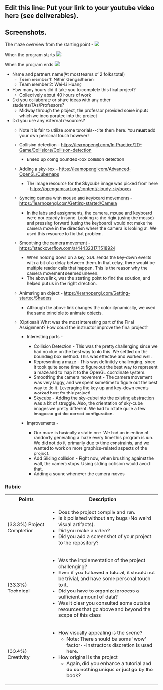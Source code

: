 ## Edit this line: Put your link to your youtube video here (see deliverables).

## Screenshots.
The maze overview from the starting point - 
![](screenshot/maze-overview.png)

When the program starts
![](screenshot/starting-point.png)

When the program ends
![](screenshot/ending-point.png)

* Name and partners name(At most teams of 2 folks total)
  * Team member 1: Nithin Gangadharan
  * Team member 2: Wei-Li Huang
* How many hours did it take you to complete this final project? 
  * Collectively about 40 hours of work
* Did you collaborate or share ideas with any other students/TAs/Professors?
  * Midway through the project, the professor provided some inputs which we incorporated into the project
* Did you use any external resources? 
  * Note it is fair to utilize some tutorials--cite them here. You **must** add your own personal touch however!

  * Collision detection - https://learnopengl.com/In-Practice/2D-Game/Collisions/Collision-detection
    * Ended up doing bounded-box collision detection

  * Adding a sky-box - https://learnopengl.com/Advanced-OpenGL/Cubemaps
    * The image resource for the Skycube image was picked from here - https://opengameart.org/content/cloudy-skyboxes
    

  * Syncing camera with mouse and keyboard movements - https://learnopengl.com/Getting-started/Camera
    * In the labs and assignments, the camera, mouse and keyboard were not exactly in sync. Looking to the right (using the mouse) and pressing forward (using the keyboard) would not make the camera move in the direction where the camera is looking at. We used this resource to fix that problem.

  * Smoothing the camera movement - https://stackoverflow.com/a/44432317/1518924
    * When holding down on a key, SDL sends the key-down events with a bit of a delay between them. In that delay, there would be multiple render calls that happen. This is the reason why the camera movement seemed uneven. 
    * The above link, was the starting point to find the solution, and helped put us in the right direction.

  * Animating an object - https://learnopengl.com/Getting-started/Shaders
    * Although the above link changes the color dynamically, we used the same principle to animate objects.

  * (Optional) What was the most interesting part of the Final Assignment? How could the instructor improve the final project?
    * Interesting parts - 
      * Collision Detection - This was the pretty challenging since we had no clue on the best way to do this. We settled on the bounding box method. This was effective and worked well.
      * Representing a maze - This was definitely challenging, since it took quite some time to figure out the best way to represent a maze and to map it to the OpenGL coordinate system.
      * Smoothing the camera movement - The camera movement was very laggy, and we spent sometime to figure out the best way to do it. Leveraging the key-up and key-down events worked best for this project!
      * Skycube - Adding the sky-cube into the existing abstraction was a bit of struggle. Also, the orientation of sky-cube images we pretty different. We had to rotate quite a few images to get the correct configuration.

    * Improvements - 
      * Our maze is basically a static one. We had an intention of randomly generating a maze every time this program is run. We did not do it, primarily due to time constraints, and we wanted to work on more graphics-related aspects of the project.
      * Add Sliding collision - Right now, when brushing against the wall, the camera stops. Using sliding collision would avoid that.
      * Adding a sound whenever the camera moves

### Rubric

<table>
  <tbody>
    <tr>
      <th>Points</th>
      <th align="center">Description</th>
    </tr>
    <tr>
      <td>(33.3%) Project Completion</td>
     <td align="left"><ul><li>Does the project compile and run.</li><li>Is it polished without any bugs (No weird visual artifacts).</li><li>Did you make a video?</li><li>Did you add a screenshot of your project to the repository?</li></ul></td>
    </tr>
    <tr>
      <td>(33.3%) Technical</td>
      <td align="left"><ul><li>Was the implementation of the project challenging?</li><li>Even if you followed a tutoral, it should not be trivial, and have some personal touch to it.</li><li>Did you have to organize/process a sufficient amount of data?</li><li>Was it clear you consulted some outside resources that go above and beyond the scope of this class</li></ul></td>
    </tr>
    <tr>
      <td>(33.4%) Creativity</td>
      <td align="left"><ul><li>How visually appealing is the scene?<ul><li>Note: There should be some 'wow' factor--instructors discretion is used here.</li></ul></li><li>How original is the project<ul><li>Again, did you enhance a tutorial and do something unique or just go by the book?</li></ul></li></ul></td>
    </tr>
  </tbody>
</table>
